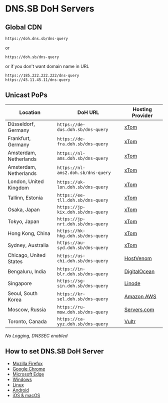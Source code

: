 # DNS.SB DoH Servers

## Global CDN


`https://doh.dns.sb/dns-query`

or

`https://doh.sb/dns-query`

or if you don't want domain name in URL

```
https://185.222.222.222/dns-query
https://45.11.45.11/dns-query
```

## Unicast PoPs


|   Location	            |   DoH URL                          	|   Hosting Provider	|
|-----------------------	|-----------------------------------	|-------------------	|
|   Düsseldorf, Germany     |   `https://de-dus.doh.sb/dns-query`  	|   [xTom](https://xtom.com/)    	        |
|   Frankfurt, Germany	    |   `https://de-fra.doh.sb/dns-query`	    |   [xTom](https://xtom.com/)     	        |
|   Amsterdam, Netherlands	|   `https://nl-ams.doh.sb/dns-query`	    |   [xTom](https://xtom.com/)    	        |
|   Amsterdam, Netherlands  |   `https://nl-ams2.doh.sb/dns-query`    |   [xTom](https://xtom.com/)    	        |
|   London, United Kingdom  |   `https://uk-lon.doh.sb/dns-query`     |   [xTom](https://xtom.com/)    	        |
|   Tallinn, Estonia        |   `https://ee-tll.doh.sb/dns-query`     |   [xTom](https://xtom.com/)    	        |
|   Osaka, Japan            |   `https://jp-kix.doh.sb/dns-query`     |   [xTom](https://xtom.com/)   	        |
|   Tokyo, Japan            |   `https://jp-nrt.doh.sb/dns-query`     |   [xTom](https://xtom.com/)   	        |
|   Hong Kong, China        |   `https://hk-hkg.doh.sb/dns-query`     |   [xTom](https://xtom.com/)    	        |
|   Sydney, Australia       |   `https://au-syd.doh.sb/dns-query`     |   [xTom](https://xtom.com/)    	        |
|   Chicago, United States  |   `https://us-chi.doh.sb/dns-query`     |   [HostVenom](https://xt.om/hostvenom)       	|
|   Bengaluru, India        |   `https://in-blr.doh.sb/dns-query`     |   [DigitalOcean](https://xt.om/digitalocean)       	|
|   Singapore               |   `https://sg-sin.doh.sb/dns-query`     |   [Linode](https://xt.om/linode)    	        |
|   Seoul, South Korea      |   `https://kr-sel.doh.sb/dns-query`     |   [Amazon AWS](https://aws.amazon.com/)       	|
|   Moscow, Russia          |   `https://ru-mow.doh.sb/dns-query`     |   [Servers.com](https://xt.om/serverscom)       	|
|   Toronto, Canada         |   `https://ca-yyz.doh.sb/dns-query`     |   [Vultr](https://xt.om/vultr)       	|

*No Logging, DNSSEC enabled*

## How to set DNS.SB DoH Server

- [Mozilla Firefox](https://dns.sb/guide/doh/firefox/)
- [Google Chrome](https://dns.sb/guide/doh/chrome/)
- [Microsoft Edge](https://dns.sb/guide/doh/edge/)
- [Windows](https://dns.sb/guide/doh/windows/)
- [Linux](https://dns.sb/guide/doh/linux/)
- [Android](https://dns.sb/guide/doh/android/)
- [iOS & macOS](https://dns.sb/guide/doh/apple/)